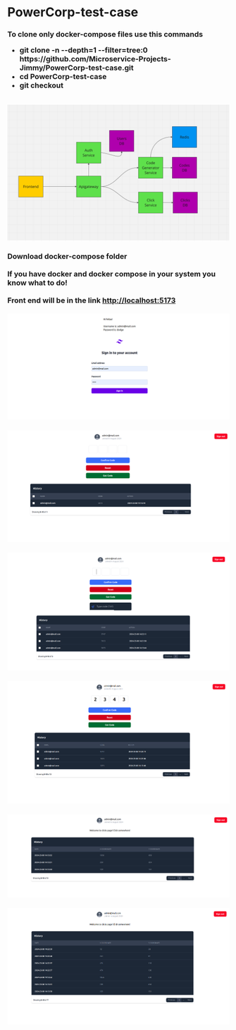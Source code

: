 # PowerCorp-test-case

<h3>
To clone only docker-compose files use this commands <br>
<ul>
  <li>git clone -n --depth=1 --filter=tree:0   https://github.com/Microservice-Projects-Jimmy/PowerCorp-test-case.git</li>
  <li>cd PowerCorp-test-case</li>
  <li>git checkout</li>
</ul>
</h3>

<br>
<img src="https://github.com/Microservice-Projects-Jimmy/PowerCorp-test-case/blob/main/System-Design.png" alt="system design">

<h3>
  Download docker-compose folder
  <br> 
  <br>
  If you have docker and docker compose in your system you know what to do!
  <br> 
  <br>
  Front end will be in the link <a href="http://localhost:5173">http://localhost:5173</a>
   <br> 
  <br>
<img src="https://github.com/Microservice-Projects-Jimmy/PowerCorp-test-case/blob/main/login.png" alt="login">
 <br> 
  <br>
<img src="https://github.com/Microservice-Projects-Jimmy/PowerCorp-test-case/blob/main/code.png" alt="code">
 <br> 
  <br>
<img src="https://github.com/Microservice-Projects-Jimmy/PowerCorp-test-case/blob/main/getCode.png" alt="get code">
 <br> 
  <br>
<img src="https://github.com/Microservice-Projects-Jimmy/PowerCorp-test-case/blob/main/typeCode.png" alt="type code">
 <br> 
  <br>
<img src="https://github.com/Microservice-Projects-Jimmy/PowerCorp-test-case/blob/main/home.png" alt="home">
 <br> 
  <br>
<img src="https://github.com/Microservice-Projects-Jimmy/PowerCorp-test-case/blob/main/click.png" alt="click">
  
</h3>
